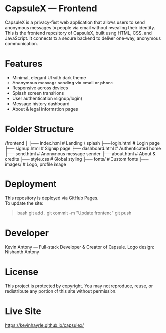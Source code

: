 # CapsuleX — Frontend
CapsuleX is a privacy-first web application that allows users to send anonymous messages to people via email without revealing their identity. 
This is the frontend repository of CapsuleX, built using HTML, CSS, and JavaScript. It connects to a secure backend to deliver one-way, anonymous communication.

# Features
- Minimal, elegant UI with dark theme
- Anonymous message sending via email or phone
- Responsive across devices
- Splash screen transitions
- User authentication (signup/login)
- Message history dashboard
- About & legal information pages

# Folder Structure
/frontend
│
├── index.html          # Landing / splash
├── login.html          # Login page
├── signup.html         # Signup page
├── dashboard.html      # Authenticated home
├── send.html           # Anonymous message sender
├── about.html          # About & credits
├── style.css           # Global styling
├── fonts/              # Custom fonts
├── images/             # Logo, profile image

# Deployment
This repository is deployed via GitHub Pages.  
To update the site:
> bash
git add .
git commit -m "Update frontend"
git push

# Developer
Kevin Antony — Full-stack Developer & Creator of Capsule.
Logo design: Nishanth Antony

# License
This project is protected by copyright.
You may not reproduce, reuse, or redistribute any portion of this site without permission.

# Live Site
https://kevinhayrle.github.io/capsulex/
